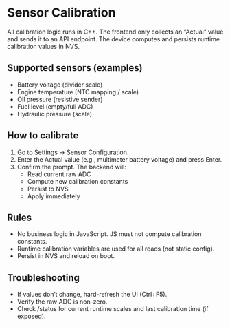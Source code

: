 # Sensor Calibration

All calibration logic runs in C++. The frontend only collects an “Actual” value and sends it to an API endpoint. The device computes and persists runtime calibration values in NVS.

## Supported sensors (examples)

- Battery voltage (divider scale)
- Engine temperature (NTC mapping / scale)
- Oil pressure (resistive sender)
- Fuel level (empty/full ADC)
- Hydraulic pressure (scale)

## How to calibrate

1. Go to Settings → Sensor Configuration.
2. Enter the Actual value (e.g., multimeter battery voltage) and press Enter.
3. Confirm the prompt. The backend will:
   - Read current raw ADC
   - Compute new calibration constants
   - Persist to NVS
   - Apply immediately

## Rules

- No business logic in JavaScript. JS must not compute calibration constants.
- Runtime calibration variables are used for all reads (not static config).
- Persist in NVS and reload on boot.

## Troubleshooting

- If values don’t change, hard-refresh the UI (Ctrl+F5).
- Verify the raw ADC is non-zero.
- Check /status for current runtime scales and last calibration time (if exposed).
